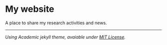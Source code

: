 # My website

A place to share my research activities and news. 

---
_Using Academic jekyll theme, avaiable under [MIT License](https://opensource.org/licenses/MIT)._

